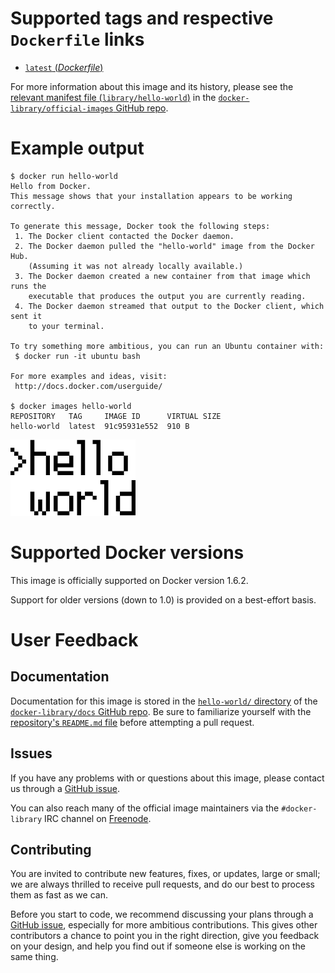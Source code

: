 # Supported tags and respective `Dockerfile` links

-	[`latest` (*Dockerfile*)](https://github.com/docker-library/hello-world/blob/b7a78b7ccca62cc478919b101f3ab1334899df2b/Dockerfile)

For more information about this image and its history, please see the [relevant manifest file (`library/hello-world`)](https://github.com/docker-library/official-images/blob/master/library/hello-world) in the [`docker-library/official-images` GitHub repo](https://github.com/docker-library/official-images).

# Example output

	$ docker run hello-world
	Hello from Docker.
	This message shows that your installation appears to be working correctly.
	
	To generate this message, Docker took the following steps:
	 1. The Docker client contacted the Docker daemon.
	 2. The Docker daemon pulled the "hello-world" image from the Docker Hub.
	    (Assuming it was not already locally available.)
	 3. The Docker daemon created a new container from that image which runs the
	    executable that produces the output you are currently reading.
	 4. The Docker daemon streamed that output to the Docker client, which sent it
	    to your terminal.
	
	To try something more ambitious, you can run an Ubuntu container with:
	 $ docker run -it ubuntu bash
	
	For more examples and ideas, visit:
	 http://docs.docker.com/userguide/
	
	$ docker images hello-world
	REPOSITORY   TAG     IMAGE ID      VIRTUAL SIZE
	hello-world  latest  91c95931e552  910 B

![logo](https://raw.githubusercontent.com/docker-library/docs/master/hello-world/logo.png)

# Supported Docker versions

This image is officially supported on Docker version 1.6.2.

Support for older versions (down to 1.0) is provided on a best-effort basis.

# User Feedback

## Documentation

Documentation for this image is stored in the [`hello-world/` directory](https://github.com/docker-library/docs/tree/master/hello-world) of the [`docker-library/docs` GitHub repo](https://github.com/docker-library/docs). Be sure to familiarize yourself with the [repository's `README.md` file](https://github.com/docker-library/docs/blob/master/README.md) before attempting a pull request.

## Issues

If you have any problems with or questions about this image, please contact us through a [GitHub issue](https://github.com/docker-library/hello-world/issues).

You can also reach many of the official image maintainers via the `#docker-library` IRC channel on [Freenode](https://freenode.net).

## Contributing

You are invited to contribute new features, fixes, or updates, large or small; we are always thrilled to receive pull requests, and do our best to process them as fast as we can.

Before you start to code, we recommend discussing your plans through a [GitHub issue](https://github.com/docker-library/hello-world/issues), especially for more ambitious contributions. This gives other contributors a chance to point you in the right direction, give you feedback on your design, and help you find out if someone else is working on the same thing.
